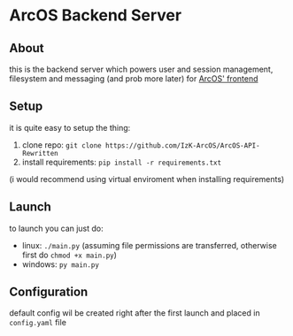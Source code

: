 # ArcOS Backend Server

## About

this is the backend server which powers user and session management,
filesystem and messaging (and prob more later) for [ArcOS' frontend](https://github.com/IzK-ArcOS/ArcOS-Frontend)

## Setup

it is quite easy to setup the thing:
1. clone repo: `git clone https://github.com/IzK-ArcOS/ArcOS-API-Rewritten`
2. install requirements: `pip install -r requirements.txt`

(i would recommend using virtual enviroment when installing requirements)

## Launch

to launch you can just do:
- linux: `./main.py` (assuming file permissions are transferred, otherwise
first do `chmod +x main.py`)
- windows: `py main.py`

## Configuration

default config wil be created right after the first launch and placed in
`config.yaml` file
